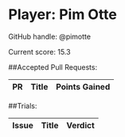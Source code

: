 # Player: Pim Otte

GitHub handle: @pimotte

Current score: 15.3

##Accepted Pull Requests:

|  PR | Title | Points Gained|
| --- |:-----:|:------------:|


##Trials:

| Issue | Title | Verdict|
| ----- |:-----:|:------:|

